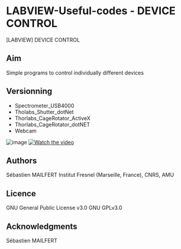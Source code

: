 # LABVIEW-Useful-codes - DEVICE CONTROL
[LABVIEW] DEVICE CONTROL


## Aim
Simple programs to control individually different devices

## Versionning
<ul>
<li> Spectrometer_USB4000</li>
<li> Tholabs_Shutter_dotNet</li>
<li> Thorlabs_CageRotator_ActiveX</li>
<li> Thorlabs_CageRotator_dotNET</li>
<li> Webcam</li>
</ul>


![image](https://github.com/MAILFERT-Sebastien/LABVIEW-Useful-codes/Device_control/blob/main/Thorlabs_Shutter_ActiveX/Thorlabs_Shutter_ActiveX.png)
[![Watch the video](https://github.com/MAILFERT-Sebastien/LABVIEW-Useful-codes/Device_control/blob/main/Thorlabs_Shutter_ActiveX/Thorlabs_Shutter_ActiveX.png)](https://youtu.be/wK0ihhYWcJ8)



## Authors
Sébastien MAILFERT
Institut Fresnel (Marseille, France), CNRS, AMU

## Licence
GNU General Public License v3.0
GNU GPLv3.0

## Acknowledgments
Sébastien MAILFERT
